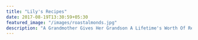 ```yaml
---
title: "Lily's Recipes"
date: 2017-08-19T13:30:59+05:30
featured_image: "/images/roastalmonds.jpg"
description: "A Grandmother Gives Her Grandson A Lifetime's Worth Of Recipes."
---
```

